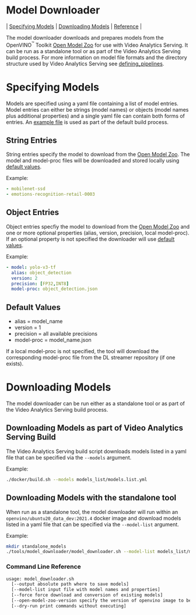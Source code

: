# Model Downloader
| [Specifying Models](#specifying-models) | [Downloading Models](#downloading-models) | [Reference](#command-line-reference) |

The model downloader downloads and prepares models from the
OpenVINO<sup>&#8482;</sup> Toolkit [Open Model
Zoo](https://github.com/openvinotoolkit/open_model_zoo) for use with
Video Analytics Serving. It can be run as a standalone tool or as
part of the Video Analytics Serving build process. For more
information on model file formats and the directory structure used by
Video Analytics Serving see [defining_pipelines](/docs/defining_pipelines.md#deep-learning-models).

# Specifying Models

Models are specified using a yaml file containing a list of model
entries. Model entries can either be strings (model names) or objects
(model names plus additional properties) and a single yaml file can
contain both forms of entries. An [example file](/models_list/models.list.yml) is used as part of the
default build process.

## String Entries
String entries specify the model to download from the [Open Model
Zoo](https://github.com/openvinotoolkit/open_model_zoo). The model and
model-proc files will be downloaded and stored locally using [default
values](#default-values).

Example:

```yaml
- mobilenet-ssd
- emotions-recognition-retail-0003
```

## Object Entries
Object entries specfiy the model to download from the [Open Model
Zoo](https://github.com/openvinotoolkit/open_model_zoo) and one or
more optional properties (alias, version, precision, local
model-proc). If an optional property is not specified the downloader
will use [default values](#default-values).

Example:

```yaml
- model: yolo-v3-tf
  alias: object_detection
  version: 2
  precision: [FP32,INT8]
  model-proc: object_detection.json
```

## Default Values

* alias = model_name
* version = 1
* precision = all available precisions
* model-proc = model_name.json

If a local model-proc is not specified, the tool will download the
corresponding model-proc file from the DL streamer repository (if one
exists).


# Downloading Models

The model downloader can be run either as a standalone tool or as part
of the Video Analytics Serving build process.

## Downloading Models as part of Video Analytics Serving Build

The Video Analytics Serving build script downloads models listed in a
yaml file that can be specified via the `--models` argument.

Example:
```bash
./docker/build.sh --models models_list/models.list.yml
```

## Downloading Models with the standalone tool

When run as a standalone tool, the model downloader will run within an
`openvino/ubuntu20_data_dev:2021.4` docker image and download models listed in
a yaml file that can be specified via the  `--model-list` argument.

Example:
```bash
mkdir standalone_models
./tools/model_downloader/model_downloader.sh --model-list models_list/models.list.yml --output ${PWD}/standalone_models
```

### Command Line Reference

```bash
usage: model_downloader.sh
  [--output absolute path where to save models]
  [--model-list input file with model names and properties]
  [--force force download and conversion of existing models]
  [--open-model-zoo-version specify the version of openvino image to be used for downloading models from Open Model Zoo]
  [--dry-run print commands without executing]
```
